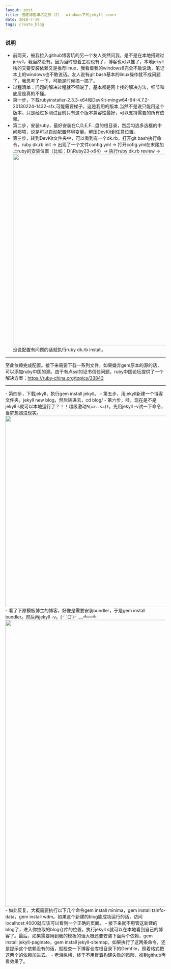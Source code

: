 ```yaml
---
layout: post
title: 搭建博客填坑之旅（2）- windows下的jekyll sever
date: 2018-7-19
tags: create_blog
---
```

### 说明
 - 前两天，被我拉入github博客坑的另一个友人突然问我，是不是在本地搭建过jekyll，我当然没有。因为当时想着工程也有了，博客也可以推了，本地jekyll啥的又要安装依赖又是推荐linux，我看着我的windows8完全不敢说话，笔记本上的windows也不敢说话。友人说有git bash基本的linux操作就不成问题了，我思考了一下，可能是时候搞一搞了。
 - 过程清单：问题的解决过程就不细说了，基本都是网上找的解决方法，细节和底层是真的不懂。
 - 第一步，下载rubyinstaller-2.3.3-x64和DevKit-mingw64-64-4.7.2-20130224-1432-sfx,可能需要梯子。这是我用的版本,当然不是说只能用这个版本，只是经过多测试目前只有这个版本兼容性最好，可以支持需要的所有依赖。
 - 第二步，安装ruby，最好安装在C,D,E,F...盘的根目录，然后勾选多选框的中间那项，说是可以自动配置环境变量。解压DevKit到任意位置。
 - 第三步，转到DevKit文件夹中，可以看到有一个dk.rb，打开git bash执行命令，ruby dk.rb init -> 出现了一个文件config.yml -> 打开cofig.yml在末尾加上ruby的安装位置（比如：D:\Ruby23-x64）-> 执行ruby dk.rb review -> <img src='https://dawn1432.github.io\images\搭建博客填坑之旅\ruby_review.png' align='margin-left' style=' width:600px;height:600 px'/>没说配置有问题的话就执行ruby dk.rb install。
<hr>
至此依赖完成配置。接下来需要下载一系列文件，如果嫌弃gem原本的源的话，可以添加ruby中国的源。由于有点ssl的证书信任问题，ruby中国论坛提供了一个解决方案：<a href="https://ruby-china.org/topics/33843" target="_blank">https://ruby-china.org/topics/33843</a>
<hr> 
 - 第四步，下载jekyll，执行gem install jekyll。
 - 第五步，用jekyll新建一个博客文件夹，jekyll new blog，然后转进去，cd blog/
 - 第六步，哇，现在是不是jekyll s就可以本地运行了？！！超级激动٩(๑>◡<๑)۶。先用jekyll -v试一下命令，当梦想照进现实。<img src='https://dawn1432.github.io\images\搭建博客填坑之旅\bundler_error.png' align='margin-left' style=' width:600px;height:600 px'/>
 - 看了下原模板博主的博客，好像是需要安装bundler，于是gem install bundler。然后再jekyll -v。(╯‵□′)╯︵┻━┻<img src='https://dawn1432.github.io\images\搭建博客填坑之旅\minima_error.png' align='margin-left' style=' width:900px;height:900 px'/>
 - 如此反复，大概需要执行以下几个命令gem install minima，gem install tzinfo-data，gem install wdm。如果这个新建的blog能成功运行的话，访问localhost:4000就应该可以看到一个正确的页面。
 - 接下来就不用管这新建的blog了，进入你拉取的blog仓库的位置，执行jekyll s就可以在本地看到自己的博客了。最后，如果需要用到我的模板的话大概还要安装下面两个依赖，gem install jekyll-paginate，gem install jekyll-sitemap。如果执行了这两条命令，还是提示这个依赖没有的话，就检查一下博客仓库根目录下的Gemfile，照着格式把这两个的依赖加进去。
 - 老泪纵横，终于不用冒着构建失败的风险，推到github再看效果了。